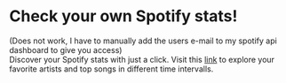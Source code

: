# Check your own Spotify stats!


(Does not work, I have to manually add the users e-mail to my spotify api dashboard to give you access)\
Discover your Spotify stats with just a click. Visit this [link](https://eren-a.github.io/spotify-stats/) to explore your favorite artists and top songs in different time intervalls.
